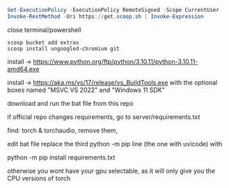 ```powershell
Set-ExecutionPolicy -ExecutionPolicy RemoteSigned -Scope CurrentUser
Invoke-RestMethod -Uri https://get.scoop.sh | Invoke-Expression
```

close terminal/powershell

```
scoop bucket add extras
scoop install ungoogled-chromium git
```

install -> https://www.python.org/ftp/python/3.10.11/python-3.10.11-amd64.exe

install -> https://aka.ms/vs/17/release/vs_BuildTools.exe with the optional boxes named "MSVC VS 2022" and "Windows 11 SDK"


download and run the bat file from this repo

if official repo changes requirements, go to server/requirements.txt

find: torch & torchaudio, remove them,

edit bat file replace the third python -m pip line (the one with uvicode) with

python -m pip install requirements.txt

otherwise you wont have your gpu selectable, as it will only give you the CPU versions of torch
